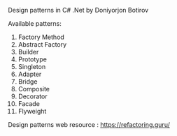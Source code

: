 Design patterns in C# .Net by Doniyorjon Botirov

Available patterns:

1. Factory Method
2. Abstract Factory
3. Builder
4. Prototype
5. Singleton
6. Adapter
7. Bridge
8. Composite
9. Decorator
10. Facade
11. Flyweight



Design patterns web resource : https://refactoring.guru/
